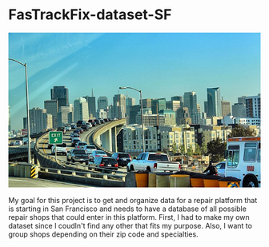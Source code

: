 # FasTrackFix-dataset-SF
![alt text](https://github.com/abrusebas1997/FasTrackFix-dataset-SF/blob/main/sixthstreet.jpeg)

My goal for this project is to get and organize data for a repair platform that is starting in San Francisco and needs to have a database of all possible repair shops that could enter in this platform.  First, I had to make my own dataset since I coudln't find any other that fits my purpose.  Also, I want to group shops depending on their zip code and specialties.  
